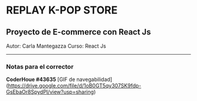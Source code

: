 # REPLAY K-POP STORE
## Proyecto de E-commerce con React Js

Autor: Carla Mantegazza
Curso: React Js

***
### Notas para el corrector
**CoderHoue #43635**
[GIF de navegabilidad] (https://drive.google.com/file/d/1oB0GT5qy307SK9fdp-GsEbaOr8SpydPI/view?usp=sharing)